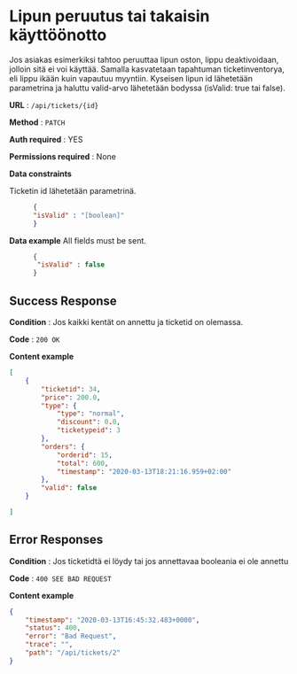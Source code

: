 # Lipun peruutus tai takaisin käyttöönotto

Jos asiakas esimerkiksi tahtoo peruuttaa lipun oston, lippu deaktivoidaan, jolloin sitä ei voi käyttää. 
Samalla kasvatetaan tapahtuman ticketinventorya, eli lippu ikään kuin vapautuu myyntiin.
Kyseisen lipun id lähetetään parametrina ja haluttu valid-arvo lähetetään bodyssa (isValid: true tai false).

**URL** : `/api/tickets/{id}`

**Method** : `PATCH`

**Auth required** : YES

**Permissions required** : None

**Data constraints**

Ticketin id lähetetään parametrinä.

```json
      {
      "isValid" : "[boolean]"
      }
```

**Data example** All fields must be sent.

```json
      {
       "isValid" : false
      }
``` 

## Success Response

**Condition** : Jos kaikki kentät on annettu ja ticketid on olemassa.

**Code** : `200 OK`

**Content example**

```json
[
    {
        "ticketid": 34,
        "price": 200.0,
        "type": {
            "type": "normal",
            "discount": 0.0,
            "ticketypeid": 3
        },
        "orders": {
            "orderid": 15,
            "total": 600,
            "timestamp": "2020-03-13T18:21:16.959+02:00"
        },
        "valid": false
    }

]
```

## Error Responses

**Condition** : Jos ticketidtä ei löydy tai jos annettavaa booleania ei ole annettu

**Code** : `400 SEE BAD REQUEST`

**Content example**

```json
{
    "timestamp": "2020-03-13T16:45:32.483+0000",
    "status": 400,
    "error": "Bad Request",
    "trace": "",
    "path": "/api/tickets/2"
}
```




